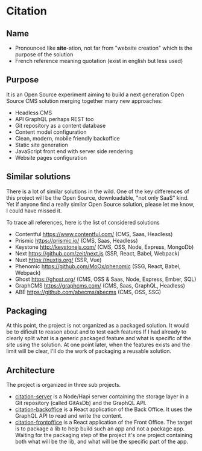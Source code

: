 # Citation

## Name

- Pronounced like **site**-ation, not far from "website creation" which is the purpose of the solution
- French reference meaning quotation (exist in english but less used)

## Purpose

It is an Open Source experiment aiming to build a next generation Open Source CMS solution merging together many new approaches:

- Headless CMS
- API GraphQL perhaps REST too
- Git repository as a content database
- Content model configuration
- Clean, modern, mobile friendly backoffice
- Static site generation
- JavaScript front end with server side rendering
- Website pages configuration

## Similar solutions

There is a lot of similar solutions in the wild. One of the key differences of this project will be the Open Source, downloadable, "not only SaaS" kind. Yet if anyone find a really similar Open Source solution, please let me know, I could have missed it.

To trace all references, here is the list of considered solutions
- Contentful https://www.contentful.com/ (CMS, Saas, Headless)
- Prismic https://prismic.io/ (CMS, Saas, Headless)
- Keystone http://keystonejs.com/ (CMS, OSS, Node, Express, MongoDb)
- Next https://github.com/zeit/next.js (SSR, React, Babel, Webpack)
- Nuxt https://nuxtjs.org/ (SSR, Vue)
- Phenomic https://github.com/MoOx/phenomic (SSG, React, Babel, Webpack)
- Ghost https://ghost.org/ (CMS, OSS & Saas, Node, Express, Ember, SQL)
- GraphCMS https://graphcms.com/ (CMS, Saas, GraphQL, Headless)
- ABE https://github.com/abecms/abecms (CMS, OSS, SSG)

## Packaging

At this point, the project is not organized as a packaged solution. It would be to dificult to reason about and to test each features If I had already to clearly split what is a generic packaged feature and what is specific of the site using the solution. At one point later, when the features exists and the limit will be clear, I'll do the work of packaging a reusable solution.

## Architecture

The project is organized in three sub projects.

- [citation-server](citation-server) is a Node/Hapi server containing the storage layer in a Git repository (called GitAsDb) and the GraphQL API.
- [citation-backoffice](citation-backoffice) is a React application of the Back Office. It uses the GraphQL API to read and write the content.
- [citation-frontoffice](citation-frontoffice) is a React application of the Front Office. The target is to package a lib to help build such an app and not a package app. Waiting for the packaging step of the project it's one project containing both what will be the lib, and what will be the specific part of the app.
